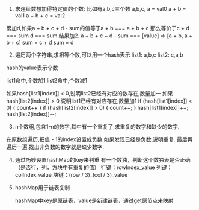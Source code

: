 1. 求连续数想加得特定值的个数:
比如有a,b,c三个数
a,b,c,
a = val0
a + b = val1
a + b + c = val2

累加d,如果a + b + c + d - sum的值等于a + b === a + b + c
那么等价于c + d === sum d === sum.结果加2.
a + b + c + d - sum  === [value] => [a + b, a + b + c]
sum = c + d
sum = d

2. 遍历两个字符串,求相等个数,可以用一个hash表示
list1: a,b,c
list2: c,a,b

hash的value表示个数

list1命中,个数加1
list2命中,个数减1

如果hash[list1[index]] < 0,说明list2已经有对应的数存在,数量加一
如果hash[list2[index]] > 0,说明list1已经有对应存在,数量加1
if (hash[list1[index]] < 0) {
    count++
}
if (hash[list2[index]] > 0) {
    count++;
}
hash[list1[index]]++;
hash[list2[index]]--;

3. n个数组,包含1-n的数字,其中有一个重复了,求重复的数字和缺少的数字.

在原数组遍历,把值 - 1的index设置成负数.如果发现已经是负数,说明重复.
最后再遍历一遍,找出非负数的数字就是缺少数字.

4. 通过巧妙设置hashMap的key来判重
 有一个数独，判断这个数独表是否正确（是否行，列，方块中有重复的值）
 行键：rowIndex_value
 列键：colIndex_value
 块键：(row / 3)_(col / 3)_value

 5. hashMap用于链表复制

    hashMap中key是原链表，value是新建链表，通过get原节点来映射